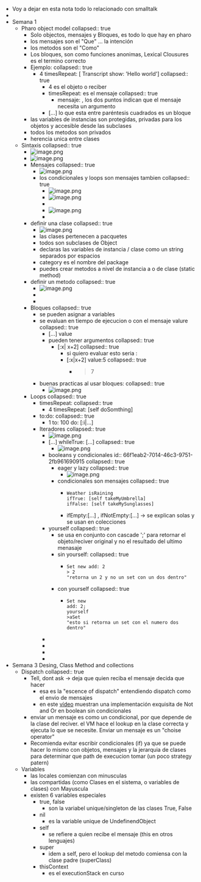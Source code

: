 - Voy a dejar en esta nota todo lo relacionado con smalltalk
-
- Semana 1
	- Pharo object model
	  collapsed:: true
		- Solo objectos, mensajes y Bloques, es todo lo que hay en pharo
		- los mensajes son el "Que" ... la intención
		- los metodos son el "Como"
		- Los bloques, son como funciones anonimas, Lexical Clousures es el termino correcto
		- Ejemplo:
		  collapsed:: true
			- 4 timesRepeat: [ Transcript show: 'Hello world']
			  collapsed:: true
				- 4 es el objeto o reciber
				- timesRepeat: es el mensaje
				  collapsed:: true
					- mensaje: , los dos puntos indican que el mensaje necesita un argumento
				- [...] lo que esta entre paréntesis cuadrados es un bloque
		- las variables de instancias son protegidas, privadas para los objetos y accesible desde las subclases
		- todos los metodos son privados
		- herencia unica entre clases
	- Sintaxis
	  collapsed:: true
		- ![image.png](../assets/image_1727127705969_0.png)
		- ![image.png](../assets/image_1727127730436_0.png)
		- Mensajes
		  collapsed:: true
			- ![image.png](../assets/image_1727127780527_0.png)
			- los condicionales y loops son mensajes tambien
			  collapsed:: true
				- ![image.png](../assets/image_1727128016535_0.png)
				- ![image.png](../assets/image_1727128055688_0.png)
				-
				- ![image.png](../assets/image_1727128461156_0.png)
				-
		- definir una clase
		  collapsed:: true
			- ![image.png](../assets/image_1727128530576_0.png)
			- las clases pertenecen a pacquetes
			- todos son subclases de Object
			- declaras las variables de instancia / clase como un string separados por espacios
			- category es el nombre del package
			- puedes crear metodos a nivel de instancia a o de clase (static method)
		- definir un metodo
		  collapsed:: true
			- ![image.png](../assets/image_1727128946913_0.png)
			-
			-
		- Bloques
		  collapsed:: true
			- se pueden asignar a variables
			- se evaluan en tiempo de ejecucion o con el mensaje valure
			  collapsed:: true
				- [...] value
				- pueden tener argumentos
				  collapsed:: true
					- [:x| x+2]
					  collapsed:: true
						- si quiero evaluar esto seria :
						- [:x|x+2] value:5
						  collapsed:: true
							- >7
			- buenas practicas al usar bloques:
			  collapsed:: true
				- ![image.png](../assets/image_1727129508160_0.png)
		- Loops
		  collapsed:: true
			- timesRepeat:
			  collapsed:: true
				- 4 timesRepeat: [self doSomthing]
			- to:do:
			  collapsed:: true
				- 1 to: 100 do: [:i|...]
			- Iteradores
			  collapsed:: true
				- ![image.png](../assets/image_1727130032835_0.png)
				- [...] whileTrue: [...]
				  collapsed:: true
					- ![image.png](../assets/image_1727130289618_0.png)
				- booleans y condicionales
				  id:: 66f1eab2-7014-46c3-9751-2fb961690915
				  collapsed:: true
					- eager y lazy
					  collapsed:: true
						- ![image.png](../assets/image_1727205745520_0.png)
					- condicionales son mensajes
					  collapsed:: true
						- ```smalltalk 
						  Weather isRaining
						  ifTrue: [self takeMyUmbrella]
						  ifFalse: [self takeMySunglasses]
						  ```
						- ifEmpty:[...] , ifNotEmpty:[...] -> se explican solas y se usan en colecciones
				- yourself
				  collapsed:: true
					- se usa en conjunto con cascade ';' para retornar el objeto/reciver original y no el resultado del ultimo menasaje
					- sin yourself:
					  collapsed:: true
						- ```smalltalk 
						  Set new add: 2
						  > 2
						  "retorna un 2 y no un set con un dos dentro"
						  ```
					- con yourself
					  collapsed:: true
						- ```pharo
						  Set new
						  add: 2;
						  yourself
						  >aSet 
						  "esto si retorna un set con el numero dos dentro"
						  ```
				-
				-
				-
				-
- Semana 3 Desing, Class Method and collections
	- Dispatch
	  collapsed:: true
		- Tell, dont ask -> deja que quien reciba el mensaje decida que hacer
			- esa es la "escence of dispatch" entendiendo dispatch como el envio de mensajes
			- en este [vídeo](https://lms.fun-mooc.fr/courses/course-v1:inria+41024+session01/courseware/d7e98db326c243deaa500bcc0e126a84/714307264f5343ff840c929e30d26dde/) muestran una implementación exquisita de Not and Or en boolean sin condicionales
		- enviar un mensaje es como un condicional, por que depende de la clase del reciver. el VM hace el lookup en la clase correcta y ejecuta lo que se necesite. Enviar un mensaje es un "choise operator"
		- Recomienda evitar escribir condicionales (if) ya que se puede hacer lo mismo con objetos, mensajes y la jerarquia de clases para determinar que path de execucion tomar (un poco strategy patern)
	- Variables
		- las locales comienzan con minusculas
		- las compartidas (como Clases en el sistema, o variables de clases) con Mayuscula
		- existen 6 variables especiales
			- true, false
				- son la variabel unique/singleton de las clases True, False
			- nil
				- es la variable unique de UndefinendObject
			- self
				- se refiere a quien recibe el mensaje (this en otros lenguajes)
			- super
				- idem a self, pero el lookup del metodo comiensa con la clase padre (superClass)
			- thisContext
				- es el executionStack en curso